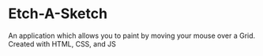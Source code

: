 # Etch-A-Sketch
An application which allows you to paint by moving your mouse over a Grid. Created with HTML, CSS, and JS
